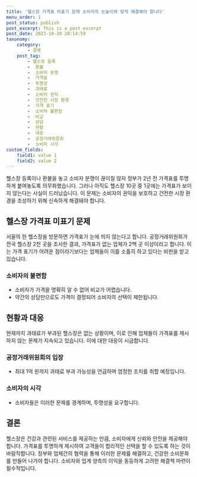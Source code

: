 ```yaml
---
title: '헬스장 가격표 미표기 문제 소비자의 눈높이에 맞게 해결해야 합니다'
menu_order: 1
post_status: publish
post_excerpt: This is a post excerpt
post_date: 2023-10-20 20:14:59
taxonomy:
    category:
        - 경제
    post_tag:
        - 헬스장 등록
        -  환불
        -  소비자 분쟁
        -  가격표
        -  투명성
        -  과태료
        -  소비자 권익
        -  건전한 시장 환경
        -  가격 표기
        -  소비자 불편함
        -  비교
        -  상담
        -  현황
        -  대응
        -  공정거래위원회
        -  소비자 시각
custom_fields:
    field1: value 1
    field2: value 2
---
```



헬스장 등록이나 환불을 놓고 소비자 분쟁이 끊이질 않자 정부가 2년 전 가격표를 투명하게 붙여놓도록 의무화했습니다. 그러나 아직도 헬스장 10곳 중 1곳에는 가격표가 보이지 않는다는 사실이 드러났습니다. 이 문제는 소비자의 권익을 보호하고 건전한 시장 환경을 조성하기 위해 신속하게 해결돼야 합니다.

## 헬스장 가격표 미표기 문제
서울의 한 헬스장을 방문하면 가격표가 눈에 띄지 않는다고 합니다. 공정거래위원회가 전국 헬스장 2천 곳을 조사한 결과, 가격표가 없는 업체가 2백 곳 이상이라고 합니다. 이는 가격 표기가 어려운 점이라기보다는 업체들이 이를 소홀히 하고 있다는 비판을 받고 있습니다.

### 소비자의 불편함
- 소비자가 가격을 명확히 알 수 없어 비교가 어렵습니다.
- 약간의 상담만으로도 가격이 결정되어 소비자의 선택이 제한됩니다.

## 현황과 대응
현재까지 과태료가 부과된 헬스장은 없는 상황이며, 이로 인해 업체들이 가격표를 제시하지 않는 문제가 지속되고 있습니다. 이에 대한 대응이 시급합니다.

### 공정거래위원회의 입장
- 최대 1억 원까지 과태료 부과 가능성을 언급하며 엄정한 조치를 취할 예정입니다.

### 소비자의 시각
- 소비자들은 이러한 문제를 경계하며, 투명성을 요구합니다.

## 결론
헬스장은 건강과 관련된 서비스를 제공하는 만큼, 소비자에게 신뢰와 안전을 제공해야 합니다. 가격표를 투명하게 제시하여 고객들이 합리적인 선택을 할 수 있도록 하는 것이 바람직합니다. 정부와 업체간의 협력을 통해 이러한 문제를 해결하고, 건강한 소비문화를 만들어 나가야 합니다. 소비자와 업계 양측의 이익을 동등하게 고려한 해결책 마련이 필수적입니다.
